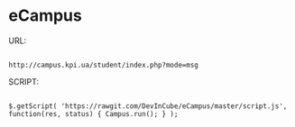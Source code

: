 eCampus
=======
URL: 

<code>
http://campus.kpi.ua/student/index.php?mode=msg
</code>

SCRIPT:

<code>
$.getScript( 'https://rawgit.com/DevInCube/eCampus/master/script.js', function(res, status) { Campus.run(); } );
</code>
